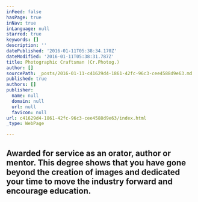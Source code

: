 ```yaml
---
inFeed: false
hasPage: true
inNav: true
inLanguage: null
starred: true
keywords: []
description: ''
datePublished: '2016-01-11T05:38:34.170Z'
dateModified: '2016-01-11T05:38:31.787Z'
title: Photographic Craftsman (Cr.Photog.)
author: []
sourcePath: _posts/2016-01-11-c41629d4-1861-42fc-96c3-cee4588d9e63.md
published: true
authors: []
publisher:
  name: null
  domain: null
  url: null
  favicon: null
url: c41629d4-1861-42fc-96c3-cee4588d9e63/index.html
_type: WebPage

---
```

## 

## Awarded for service as an orator, author or mentor. This degree shows that you have gone beyond the creation of images and dedicated your time to move the industry forward and encourage education.